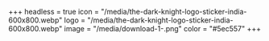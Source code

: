 +++
headless = true
icon = "/media/the-dark-knight-logo-sticker-india-600x800.webp"
logo = "/media/the-dark-knight-logo-sticker-india-600x800.webp"
image = "/media/download-1-.png"
color = "#5ec557"
+++
